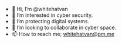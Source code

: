 - 👋 Hi, I’m @whitehatvan
- 👀 I’m interested in cyber security.
- 🌱 I’m protecting digital systems.
- 💞️ I’m looking to collaborate in cyber space.
- 📫 How to reach me; whitehatvan@pm.me
